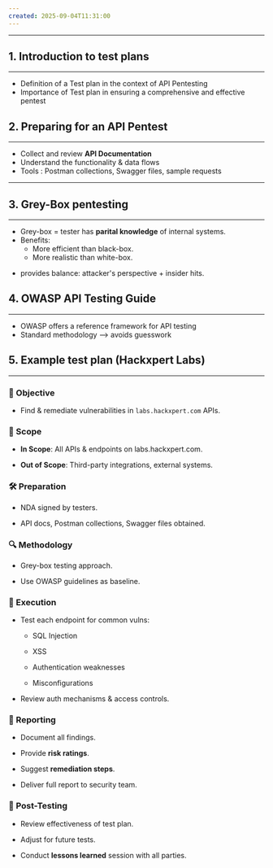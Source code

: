 ```yaml
---
created: 2025-09-04T11:31:00
---
```

---


## 1. Introduction to test plans 
---
* Definition of a Test plan in the context of API Pentesting 
* Importance of Test plan in ensuring a comprehensive and effective pentest 


## 2. Preparing for an API Pentest 
---
- Collect and review **API Documentation**
- Understand the functionality & data flows 
- Tools : Postman collections, Swagger files, sample requests 

---

## 3. Grey-Box pentesting
---
- Grey-box = tester has **parital knowledge** of internal systems.
- Benefits: 
	- More efficient than black-box.
	- More realistic than white-box.
* provides balance: attacker's perspective + insider hits.



## 4. OWASP API Testing Guide
---
- OWASP offers a reference framework for API testing 
- Standard methodology --> avoids guesswork



## 5. Example test plan (Hackxpert Labs)
---
### 🎯 Objective

- Find & remediate vulnerabilities in `labs.hackxpert.com` APIs.
    

### 📍 Scope

- **In Scope**: All APIs & endpoints on labs.hackxpert.com.
    
- **Out of Scope**: Third-party integrations, external systems.
    

### 🛠 Preparation

- NDA signed by testers.
    
- API docs, Postman collections, Swagger files obtained.
    

### 🔍 Methodology

- Grey-box testing approach.
    
- Use OWASP guidelines as baseline.
    

### 🚀 Execution

- Test each endpoint for common vulns:
    
    - SQL Injection
        
    - XSS
        
    - Authentication weaknesses
        
    - Misconfigurations
        
- Review auth mechanisms & access controls.
    

### 📝 Reporting

- Document all findings.
    
- Provide **risk ratings**.
    
- Suggest **remediation steps**.
    
- Deliver full report to security team.
    

### 🔄 Post-Testing

- Review effectiveness of test plan.
    
- Adjust for future tests.
    
- Conduct **lessons learned** session with all parties.